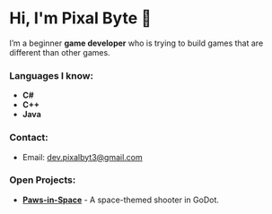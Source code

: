 # Hi, I'm Pixal Byte 👋

I’m a beginner **game developer** who is trying to build games that are different than other games.

### Languages I know:
- **C#**
- **C++**
- **Java**

### Contact:
- Email: [dev.pixalbyt3@gmail.com](mailto:dev.pixalbyt3@gmail.com)

### Open Projects:
- **[Paws-in-Space](#)** - A space-themed shooter in GoDot. 
